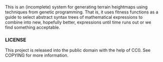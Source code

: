 This is an (incomplete) system for generating
terrain heightmaps using techniques from genetic programming. That is,
it uses fitness functions as a guide to select abstract syntax trees
of mathematical expressions to combine into new, hopefully better,
expressions until time runs out or we find something acceptable.

### LICENSE
This project is released into the public domain with the help of CC0. 
See COPYING for more information.
